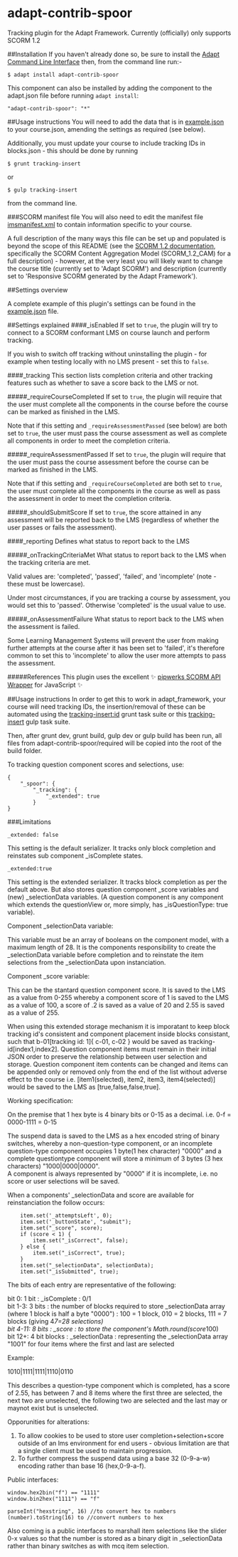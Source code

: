 adapt-contrib-spoor
===================
Tracking plugin for the Adapt Framework. Currently (officially) only supports SCORM 1.2

##Installation
If you haven't already done so, be sure to install the [Adapt Command Line Interface](https://github.com/adaptlearning/adapt-cli) then, from the command line run:-
```
$ adapt install adapt-contrib-spoor
```

This component can also be installed by adding the component to the adapt.json file before running `adapt install`:
```
"adapt-contrib-spoor": "*"
```

##Usage instructions
You will need to add the data that is in [example.json](example.json) to your course.json, amending the settings as required (see below).

Additionally, you must update your course to include tracking IDs in blocks.json - this should be done by running
```
$ grunt tracking-insert
```
or
```
$ gulp tracking-insert
```
from the command line.

###SCORM manifest file
You will also need to edit the manifest file [imsmanifest.xml](required/imsmanifest.xml) to contain information specific to your course. 

A full description of the many ways this file can be set up and populated is beyond the scope of this README (see the [SCORM 1.2 documentation](http://www.adlnet.gov/resources/scorm-1-2-specification/), specifically the SCORM Content Aggregation Model (SCORM_1.2_CAM) for a full description) - however, at the very least you will likely want to change the course title (currently set to 'Adapt SCORM') and description (currently set to 'Responsive SCORM generated by the Adapt Framework').

##Settings overview
 
A complete example of this plugin's settings can be found in the [example.json](example.json) file.

##Settings explained
####_isEnabled
If set to `true`, the plugin will try to connect to a SCORM conformant LMS on course launch and perform tracking.

If you wish to switch off tracking without uninstalling the plugin - for example when testing locally with no LMS present - set this to `false`.

####_tracking
This section lists completion criteria and other tracking features such as whether to save a score back to the LMS or not.

#####_requireCourseCompleted
If set to `true`, the plugin will require that the user must complete all the components in the course before the course can be marked as finished in the LMS. 

Note that if this setting and `_requireAssessmentPassed` (see below) are both set to `true`, the user must pass the course assessment as well as complete all components in order to meet the completion criteria.

#####_requireAssessmentPassed
If set to `true`, the plugin will require that the user must pass the course assessment before the course can be marked as finished in the LMS.

Note that if this setting and `_requireCourseCompleted` are both set to `true`, the user must complete all the components in the course as well as pass the assessment in order to meet the completion criteria.

#####_shouldSubmitScore
If set to `true`, the score attained in any assessment will be reported back to the LMS (regardless of whether the user passes or fails the assessment).

####_reporting
Defines what status to report back to the LMS

#####_onTrackingCriteriaMet
What status to report back to the LMS when the tracking criteria are met. 

Valid values are: 'completed', 'passed', 'failed', and 'incomplete' (note - these must be lowercase). 

Under most circumstances, if you are tracking a course by assessment, you would set this to 'passed'. Otherwise 'completed' is the usual value to use.

#####_onAssessmentFailure
What status to report back to the LMS when the assessment is failed. 

Some Learning Management Systems will prevent the user from making further attempts at the course after it has been set to 'failed', it's therefore common to set this to 'incomplete' to allow the user more attempts to pass the assessment.

#####References
This plugin uses the excellent :sparkles: [pipwerks SCORM API Wrapper](https://github.com/pipwerks/scorm-api-wrapper/) for JavaScript :sparkles:



##Usage instructions
In order to get this to work in adapt_framework, your course will need tracking IDs, the insertion/removal of these can be automated using the <a href="https://github.com/cgkineo/adapt-grunt" target="_blank">tracking-insert:id</a> grunt task suite or this <a href="https://github.com/cgkineo/adapt-builder" target="_blank">tracking-insert</a> gulp task suite.

Then, after grunt dev, grunt build, gulp dev or gulp build has been run, all files from adapt-contrib-spoor/required will be copied into the root of the build folder.

To tracking question component scores and selections, use:  
```
{
    "_spoor": {
        "_tracking": {
            "_extended": true
        }
}

```


###Limitations
```
_extended: false
```
This setting is the default serializer. It tracks only block completion and reinstates sub component _isComplete states.  
  
```
_extended:true
```
This setting is the extended serializer. It tracks block completion as per the default above. But also stores question component _score variables and (new) _selectionData variables. (A question component is any component which extends the questionView or, more simply, has _isQuestionType: true variable).  
    
Component _selectionData variable:  
  
This variable must be an array of booleans on the component model, with a maximum length of 28. It is the components responsibility to create the _selectionData variable before completion and to reinstate the item selections from the _selectionData upon instanciation.  

Component _score variable:  
  
This can be the stantard question component score. It is saved to the LMS as a value from 0-255 whereby a component score of 1 is saved to the LMS as a value of 100, a score of .2 is saved as a value of 20 and 2.55 is saved as a value of 255.  
  
When using this extended storage mechanism it is imporatant to keep block tracking id's consistent and component placement inside blocks consistant, such that b-01[tracking id: 1]{ c-01, c-02 } would be saved as tracking-id[index1,index2]. Question component items must remain in their initial JSON order to preserve the relationship between user selection and storage. Question component item contents can be changed and items can be appended only or removed only from the end of the list without adverse effect to the course i.e. [item1(selected), item2, item3, item4(selected)] would be saved to the LMS as [true,false,false,true].  
  
Working specification:  
  
On the premise that 1 hex byte is 4 binary bits or 0-15 as a decimal. i.e. 0-f = 0000-1111 = 0-15   
  
The suspend data is saved to the LMS as a hex encoded string of binary switches, whereby a non-question-type component, or an incomplete question-type component occupies 1 byte(1 hex character) "0000" and a complete questiontype component will store a minimum of 3 bytes (3 hex characters) "1000|0000|0000".  
A component is always represented by "0000" if it is incomplete, i.e. no score or user selections will be saved.  
  
When a components' _selectionData and score are available for reinstanciation the follow occurs:  
```
    item.set('_attemptsLeft', 0);
    item.set('_buttonState', "submit");
    item.set("_score", score);
    if (score < 1) {
        item.set("_isCorrect", false);
    } else {
        item.set("_isCorrect", true);
    }
    item.set("_selectionData", selectionData);
    item.set("_isSubmitted", true);
```  
  
The bits of each entry are representative of the following:  
  
bit 0: 1 bit : _isComplete : 0/1  
bit 1-3: 3 bits : the number of blocks required to store _selectionData array (where 1 block is half a byte "0000") : 100 = 1 block, 010 = 2 blocks, 111 = 7 blocks (giving 4*7=28 selections)  
bit 4-11: 8 bits : _score : to store the component's Math.round(score*100)  
bit 12+: 4 bit blocks : _selectionData : representing the _selectionData array "1001" for four items where the first and last are selected  
  
Example:  
  
1010|1111|1111|1110|0110  
  
This describes a question-type component which is completed, has a score of 2.55, has between 7 and 8 items where the first three are selected, the next two are unselected, the following two are selected and the last may or maynot exist but is unselected.  
   

Opporunities for alterations:  
  
1. To allow cookies to be used to store user completion+selection+score outside of an lms environment for end users - obvious limitation are that a single client must be used to maintain progression.  
2. To further compress the suspend data using a base 32 (0-9-a-w) encoding rather than base 16 (hex,0-9-a-f).  
  
  
Public interfaces:

```
window.hex2bin("f") == "1111"  
window.bin2hex("1111") == "f"  
  
parseInt("hexstring", 16) //to convert hex to numbers  
(number).toString(16) to //convert numbers to hex  
```
Also coming is a public interfaces to marshall item selections like the slider 0-x values so that the number is stored as a binary digit in _selectionData rather than binary switches as with mcq item selection.  

